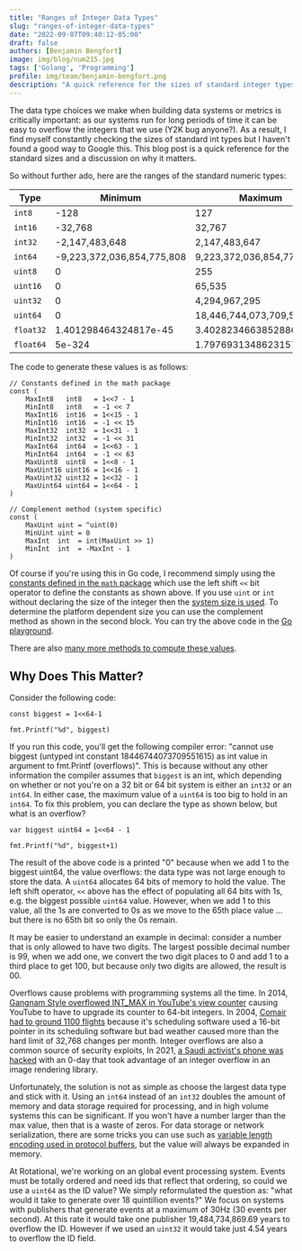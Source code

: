```yaml
---
title: "Ranges of Integer Data Types"
slug: "ranges-of-integer-data-types"
date: "2022-09-07T09:40:12-05:00"
draft: false
authors: [Benjamin Bengfort]
image: img/blog/num215.jpg
tags: ['Golang', 'Programming']
profile: img/team/benjamin-bengfort.png
description: "A quick reference for the sizes of standard integer types in Go"
---
```


The data type choices we make when building data systems or metrics is critically important: as our systems run for long periods of time it can be easy to overflow the integers that we use (Y2K bug anyone?). As a result, I find myself constantly checking the sizes of standard int types but I haven't found a good way to Google this. This blog post is a quick reference for the standard sizes and a discussion on why it matters.

<!--more-->

So without further ado, here are the ranges of the standard numeric types:

| Type      | Minimum                    | Maximum                    |
| --------- | -------------------------- | -------------------------- |
| `int8`    | -128                       | 127                        |
| `int16`   | -32,768                    | 32,767                     |
| `int32`   | -2,147,483,648             | 2,147,483,647              |
| `int64`   | -9,223,372,036,854,775,808 | 9,223,372,036,854,775,807  |
| `uint8`   | 0                          | 255                        |
| `uint16`  | 0                          | 65,535                     |
| `uint32`  | 0                          | 4,294,967,295              |
| `uint64`  | 0                          | 18,446,744,073,709,551,615 |
| `float32` | 1.401298464324817e-45      | 3.4028234663852886e+38     |
| `float64` | 5e-324                     | 1.7976931348623157e+308    |

The code to generate these values is as follows:

```golang
// Constants defined in the math package
const (
	MaxInt8   int8   = 1<<7 - 1
	MinInt8   int8   = -1 << 7
	MaxInt16  int16  = 1<<15 - 1
	MinInt16  int16  = -1 << 15
	MaxInt32  int32  = 1<<31 - 1
	MinInt32  int32  = -1 << 31
	MaxInt64  int64  = 1<<63 - 1
	MinInt64  int64  = -1 << 63
	MaxUint8  uint8  = 1<<8 - 1
	MaxUint16 uint16 = 1<<16 - 1
	MaxUint32 uint32 = 1<<32 - 1
	MaxUint64 uint64 = 1<<64 - 1
)

// Complement method (system specific)
const (
	MaxUint uint = ^uint(0)
	MinUint uint = 0
	MaxInt  int  = int(MaxUint >> 1)
	MinInt  int  = -MaxInt - 1
)
```

Of course if you're using this in Go code, I recommend simply using the [constants defined in the `math` package](https://pkg.go.dev/math#pkg-constants) which use the left shift `<<` bit operator to define the constants as shown above. If you use `uint` or `int` without declaring the size of the integer then the [system size is used](https://go.dev/tour/basics/11). To determine the platform dependent size you can use the complement method as shown in the second block. You can try the above code in the [Go playground](https://go.dev/play/p/jLQEoouXyBg).

There are also [many more methods to compute these values](https://stackoverflow.com/questions/6878590/the-maximum-value-for-an-int-type-in-go).

## Why Does This Matter?

Consider the following code:

```golang
const biggest = 1<<64-1

fmt.Printf("%d", biggest)
```

If you run this code, you'll get the following compiler error: "cannot use biggest (untyped int constant 18446744073709551615) as int value in argument to fmt.Printf (overflows)". This is because without any other information the compiler assumes that `biggest` is an int, which depending on whether or not you're on a 32 bit or 64 bit system is either an `int32` or an `int64`. In either case, the maximum value of a `uint64` is too big to hold in an `int64`. To fix this problem, you can declare the type as shown below, but what is an overflow?

```golang
var biggest uint64 = 1<<64 - 1

fmt.Printf("%d", biggest+1)
```

The result of the above code is a printed "0" because when we add 1 to the biggest uint64, the value overflows: the data type was not large enough to store the data. A `uint64` allocates 64 bits of memory to hold the value. The left shift operator, `<<` above has the effect of populating all 64 bits with 1s, e.g. the biggest possible `uint64` value. However, when we add 1 to this value, all the 1s are converted to 0s as we move to the 65th place value ... but there is no 65th bit so only the 0s remain.

It may be easier to understand an example in decimal: consider a number that is only allowed to have two digits. The largest possible decimal number is 99, when we add one, we convert the two digit places to 0 and add 1 to a third place to get 100, but because only two digits are allowed, the result is 00.

Overflows cause problems with programming systems all the time. In 2014, [Gangnam Style overflowed INT_MAX in YouTube's view counter](https://arstechnica.com/information-technology/2014/12/gangnam-style-overflows-int_max-forces-youtube-to-go-64-bit/) causing YouTube to have to upgrade its counter to 64-bit integers. In 2004, [Comair had to ground 1100 flights](https://arstechnica.com/uncategorized/2004/12/4490-2/) because it's scheduling software used a 16-bit pointer in its scheduling software but bad weather caused more than the hard limit of 32,768 changes per month. Integer overflows are also a common source of security exploits, In 2021, [a Saudi activist's phone was hacked](https://citizenlab.ca/2021/09/forcedentry-nso-group-imessage-zero-click-exploit-captured-in-the-wild/) with an 0-day that took advantage of an integer overflow in an image rendering library.

Unfortunately, the solution is not as simple as choose the largest data type and stick with it. Using an `int64` instead of an `int32` doubles the amount of memory and data storage required for processing, and in high volume systems this can be significant. If you won't have a number larger than the max value, then that is a waste of zeros. For data storage or network serialization, there are some tricks you can use such as [variable length encoding used in protocol buffers](https://developers.google.com/protocol-buffers/docs/encoding), but the value will always be expanded in memory.

At Rotational, we're working on an global event processing system. Events must be totally ordered and need ids that reflect that ordering, so could we use a `uint64` as the ID value? We simply reformulated the question as: "what would it take to generate over 18 quintillion events?" We focus on systems with publishers that generate events at a maximum of 30Hz (30 events per second). At this rate it would take one publisher 19,484,734,869.69 years to overflow the ID. However if we used an `uint32` it would take just 4.54 years to overflow the ID field.
